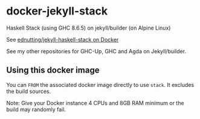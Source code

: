 # docker-jekyll-stack

Haskell Stack (using GHC 8.6.5) on jekyll/builder (on Alpine Linux)

See [ednutting/jekyll-haskell-stack on Docker](https://hub.docker.com/repository/docker/ednutting/jekyll-haskell-stack)

See my other repositories for GHC-Up, GHC and Agda on Jekyll/builder.

## Using this docker image

You can `FROM` the associated docker image directly to use `stack`. It excludes the build sources.

Note: Give your Docker instance 4 CPUs and 8GB RAM minimum or the build may randomly fail.
